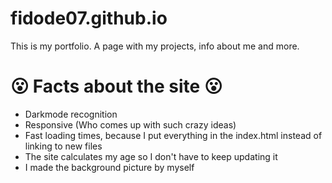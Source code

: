 # fidode07.github.io
This is my portfolio. A page with my projects, info about me and more.

# 😮 Facts about the site 😮
- Darkmode recognition
- Responsive (Who comes up with such crazy ideas)
- Fast loading times, because I put everything in the index.html instead of linking to new files
- The site calculates my age so I don't have to keep updating it
- I made the background picture by myself
